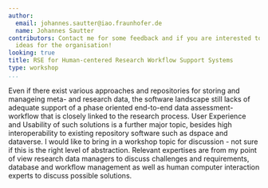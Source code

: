 ```yaml
---
author:
  email: johannes.sautter@iao.fraunhofer.de
  name: Johannes Sautter
contributors: Contact me for some feedback and if you are interested to join and share
  ideas for the organisation!
looking: true
title: RSE for Human-centered Research Workflow Support Systems
type: workshop
...
```


Even if there exist various approaches and repositories for storing and manageing meta- and research data, the software landscape still lacks of adequate support of a phase oriented end-to-end data assessment-workflow that is closely linked to the research process. User Experience and Usability of such solutions is a further major topic, besides high interoperability to existing repository software such as dspace and dataverse. I would like to bring in a workshop topic for discussion - not sure if this is the right level of abstraction. Relevant expertises are from my point of view research data managers to discuss challenges and requirements, database and workflow management as well as human computer interaction experts to discuss possible solutions.

